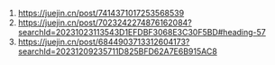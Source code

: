 1. https://juejin.cn/post/7414371017253568539
2. https://juejin.cn/post/7023242274876162084?searchId=20231023113543D1EFDBF3068E3C30F5BD#heading-57
3. https://juejin.cn/post/6844903713312604173?searchId=20231209235711D825BFD62A7E6B915AC8
